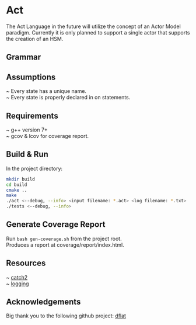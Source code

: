 # Act
The Act Language in the future will utilize the concept of an Actor Model paradigm.
Currently it is only planned to support a single actor that supports the creation
of an HSM.

## Grammar

## Assumptions
~ Every state has a unique name. <br />
~ Every state is properly declared in on statements.

## Requirements
~ g++ version 7+ <br />
~ gcov & lcov for coverage report.

## Build & Run
In the project directory:
```sh
mkdir build
cd build
cmake ..
make
./act <--debug, --info> <input filename: *.act> <log filename: *.txt>
./tests <--debug, --info>
```

## Generate Coverage Report
Run ```bash gen-coverage.sh``` from the project root. <br />
Produces a report at coverage/report/index.html.

## Resources
~ [catch2](https://github.com/catchorg/Catch2) <br />
~ [logging](https://www.drdobbs.com/cpp/logging-in-c/201804215)


## Acknowledgements
Big thank you to the following github project: [dflat](https://github.com/csun-comp430-s19/dflat)
